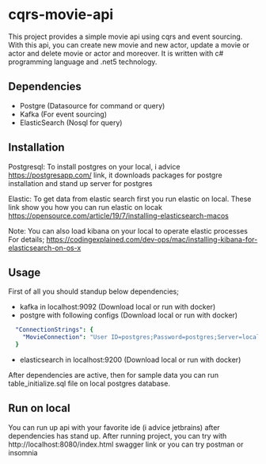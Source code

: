 # cqrs-movie-api
This project provides a simple movie api using cqrs and event sourcing. With this api, you can create new movie and new actor, update a movie or actor and delete movie or actor and moreover. It is written with c# programming language and .net5 technology.

## Dependencies
- Postgre (Datasource for command or query)
- Kafka (For event sourcing)
- ElasticSearch (Nosql for query)

## Installation
Postgresql:
To install postgres on your local, i advice https://postgresapp.com/ link, it downloads packages for postgre installation and stand up server for postgres

Elastic:
To get data from elastic search first you run elastic on local. These link show you how you can run elastic on locak
https://opensource.com/article/19/7/installing-elasticsearch-macos

Note: You can also load kibana on your local to operate elastic processes
For details; https://codingexplained.com/dev-ops/mac/installing-kibana-for-elasticsearch-on-os-x

## Usage
First of all you should standup below dependencies;
- kafka in localhost:9092 (Download local or run with docker)
- postgre with following configs (Download local or run with docker)
```yml
  "ConnectionStrings": {
    "MovieConnection": "User ID=postgres;Password=postgres;Server=localhost;Port=5432;Database=postgres;Integrated Security=true;Pooling=true;"
  }
```
- elasticsearch in localhost:9200 (Download local or run with docker)

After dependencies are active, then for sample data you can run table_initialize.sql file on local postgres database.

## Run on local
You can run up api with your favorite ide (i advice jetbrains) after dependencies has stand up.
After running project, you can try with http://localhost:8080/index.html swagger link or you can try postman or insomnia




